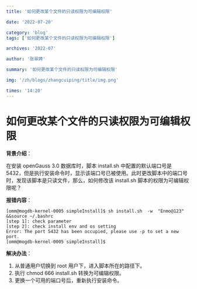 ```yaml
---
title: '如何更改某个文件的只读权限为可编辑权限'

date: '2022-07-20'

category: 'blog'
tags: ['如何更改某个文件的只读权限为可编辑权限']

archives: '2022-07'

author: '张翠娉'

summary: '如何更改某个文件的只读权限为可编辑权限'

img: '/zh/blogs/zhangcuiping/title/img.png'

times: '14:20'
---
```


# 如何更改某个文件的只读权限为可编辑权限

**背景介绍**：

在安装 openGauss 3.0 数据库时，脚本 install.sh 中配置的默认端口号是 5432，但是执行安装命令时，显示该端口号已被使用。此时更改脚本中的端口号时，发现该脚本是只读文件，那么，如何修改该 install.sh 脚本的权限为可编辑权限呢？

**报错内容**：

```
[omm@mogdb-kernel-0005 simpleInstall]$ sh install.sh  -w  "Enmo@123" &&source ~/.bashrc
[step 1]: check parameter
[step 2]: check install env and os setting
Error: The port 5432 has been occupied, please use -p to set a new port.
[omm@mogdb-kernel-0005 simpleInstall]$
```

**解决办法**：

1. 从普通用户切换到 root 用户下，进入脚本所在的路径下。
2. 执行 chmod 666 install.sh 转换为可编辑权限。
3. 更换一个可用的端口号后，重新执行安装命令。
